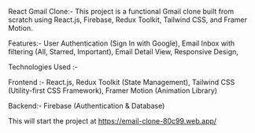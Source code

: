 React Gmail Clone:- This project is a functional Gmail clone built from scratch using React.js, Firebase, Redux Toolkit, Tailwind CSS, and Framer Motion.

Features:- User Authentication (Sign In with Google),
           Email Inbox with filtering (All, Starred, Important),
           Email Detail View,
           Responsive Design,

Technologies Used :-

Frontend :- React.js,
            Redux Toolkit (State Management),
            Tailwind CSS (Utility-first CSS Framework),
            Framer Motion (Animation Library)
            
Backend:- Firebase (Authentication & Database)

This will start the project at https://email-clone-80c99.web.app/
